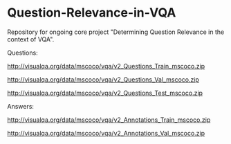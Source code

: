 # Question-Relevance-in-VQA
Repository for ongoing core project "Determining Question Relevance in the context of VQA".

Questions:

http://visualqa.org/data/mscoco/vqa/v2_Questions_Train_mscoco.zip

http://visualqa.org/data/mscoco/vqa/v2_Questions_Val_mscoco.zip

http://visualqa.org/data/mscoco/vqa/v2_Questions_Test_mscoco.zip

Answers:

http://visualqa.org/data/mscoco/vqa/v2_Annotations_Train_mscoco.zip

http://visualqa.org/data/mscoco/vqa/v2_Annotations_Val_mscoco.zip
